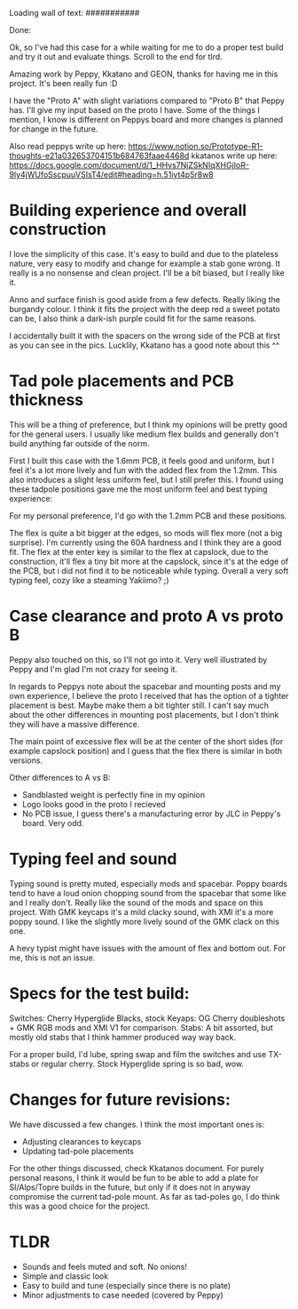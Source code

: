 Loading wall of text: ###########

Done:

Ok, so I've had this case for a while waiting for me to do a proper test build and try it out and evaluate things. Scroll to the end for tlrd.

Amazing work by Peppy, Kkatano and GEON, thanks for having me in this project. It's been really fun :D

I have the "Proto A" with slight variations compared to "Proto B" that Peppy has. I'll give my input based on the proto I have. Some of the things I mention, I know is different on Peppys board and more changes is planned for change in the future.

Also read peppys write up here: https://www.notion.so/Prototype-R1-thoughts-e21a032653704151b684763faae4468d
kkatanos write up here: https://docs.google.com/document/d/1_HHvs7NjZSkNIqXHGjIoR-9ly4jWUfoSscpuuVSIsT4/edit#heading=h.51iyt4p5r8w8

# Building experience and overall construction

I love the simplicity of this case. It's easy to build and due to the plateless nature, very easy to modify and change for example a stab gone wrong. It really is a no nonsense and clean project. I'll be a bit biased, but I really like it.




Anno and surface finish is good aside from a few defects. Really liking the burgandy colour. I think it fits the project with the deep red a sweet potato can be, I also think a dark-ish purple could fit for the same reasons.

I accidentally built it with the spacers on the wrong side of the PCB at first as you can see in the pics. Lucklily, Kkatano has a good note about this ^^



# Tad pole placements and PCB thickness

This will be a thing of preference, but I think my opinions will be pretty good for the general users. I usually like medium flex builds and generally don't build anything far outside of the norm.

First I built this case with the 1.6mm PCB, it feels good and uniform, but I feel it's a lot more lively and fun with the added flex from the 1.2mm. This also introduces a slight less uniform feel, but I still prefer this. I found using these tadpole positions gave me the most uniform feel and best typing experience:


For my personal preference, I'd go with the 1.2mm PCB and these positions.

The flex is quite a bit bigger at the edges, so mods will flex more (not a big surprise). I'm currently using the 60A hardness and I think they are a good fit. The flex at the enter key is similar to the flex at capslock, due to the construction, it'll flex a tiny bit more at the capslock, since it's at the edge of the PCB, but i did not find it to be noticeable while typing. Overall a very soft typing feel, cozy like a steaming Yakiimo? ;)





# Case clearance and proto A vs proto B

Peppy also touched on this, so I'll not go into it. Very well illustrated by Peppy and I'm glad I'm not crazy for seeing it.

In regards to Peppys note about the spacebar and mounting posts and my own experience, I believe the proto I received that has the option of a tighter placement is best. Maybe make them a bit tighter still. I can't say much about the other differences in mounting post placements, but I don't think they will have a massive difference.

The main point of excessive flex will be at the center of the short sides (for example capslock position) and I guess that the flex there is similar in both versions.

Other differences to A vs B:
- Sandblasted weight is perfectly fine in my opinion
- Logo looks good in the proto I recieved
- No PCB issue, I guess there's a manufacturing error by JLC in Peppy's board. Very odd.

# Typing feel and sound

Typing sound is pretty muted, especially mods and spacebar. Poppy boards tend to have a loud onion chopping sound from the spacebar that some like and I really don't. Really like the sound of the mods and space on this project. With GMK keycaps it's a mild clacky sound, with XMI it's a more poppy sound. I like the slightly more lively sound of the GMK clack on this one.

A hevy typist might have issues with the amount of flex and bottom out. For me, this is not an issue.

# Specs for the test build:

Switches: Cherry Hyperglide Blacks, stock
Keyaps: OG Cherry doubleshots + GMK RGB mods and XMI V1 for comparison.
Stabs: A bit assorted, but mostly old stabs that I think hammer produced way way back.

For a proper build, I'd lube, spring swap and film the switches and use TX-stabs or regular cherry. Stock Hyperglide spring is so bad, wow.

# Changes for future revisions:
We have discussed a few changes. I think the most important ones is:
- Adjusting clearances to keycaps
- Updating tad-pole placements

For the other things discussed, check Kkatanos document. For purely personal reasons, I think it would be fun to be able to add a plate for SI/Alps/Topre builds in the future, but only if it does not in anyway compromise the current tad-pole mount. As far as tad-poles go, I do think this was a good choice for the project.

# TLDR
- Sounds and feels muted and soft. No onions!
- Simple and classic look
- Easy to build and tune (especially since there is no plate)
- Minor adjustments to case needed (covered by Peppy)
